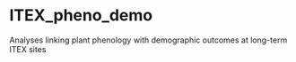 # ITEX_pheno_demo
Analyses linking plant phenology with demographic outcomes at long-term ITEX sites
